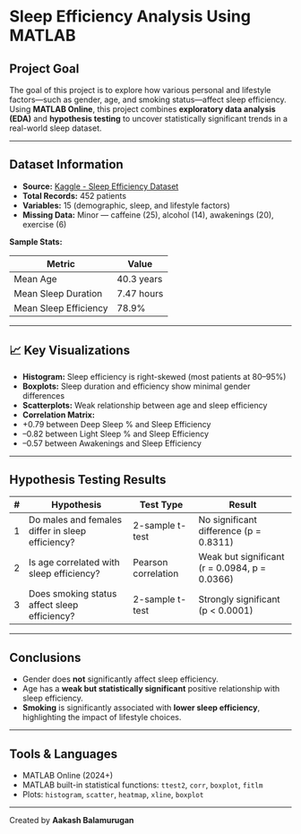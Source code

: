 #  Sleep Efficiency Analysis Using MATLAB


##  Project Goal
The goal of this project is to explore how various personal and lifestyle factors—such as gender, age, and smoking status—affect sleep efficiency. Using **MATLAB Online**, this project combines **exploratory data analysis (EDA)** and **hypothesis testing** to uncover statistically significant trends in a real-world sleep dataset.

---

##  Dataset Information

- **Source:** [Kaggle - Sleep Efficiency Dataset](https://www.kaggle.com/datasets)
- **Total Records:** 452 patients
- **Variables:** 15 (demographic, sleep, and lifestyle factors)
- **Missing Data:** Minor — caffeine (25), alcohol (14), awakenings (20), exercise (6)

**Sample Stats:**

| Metric               | Value     |
|----------------------|-----------|
| Mean Age             | 40.3 years |
| Mean Sleep Duration  | 7.47 hours |
| Mean Sleep Efficiency| 78.9%     |

---

## 📈 Key Visualizations

-  **Histogram:** Sleep efficiency is right-skewed (most patients at 80–95%)
-  **Boxplots:** Sleep duration and efficiency show minimal gender differences
-  **Scatterplots:** Weak relationship between age and sleep efficiency
-  **Correlation Matrix:** 
  - +0.79 between Deep Sleep % and Sleep Efficiency
  - –0.82 between Light Sleep % and Sleep Efficiency
  - –0.57 between Awakenings and Sleep Efficiency

---

## Hypothesis Testing Results

| # | Hypothesis | Test Type | Result |
|--|------------|-----------|--------|
| 1 | Do males and females differ in sleep efficiency? | 2-sample t-test |  No significant difference (p = 0.8311) |
| 2 | Is age correlated with sleep efficiency? | Pearson correlation |  Weak but significant (r = 0.0984, p = 0.0366) |
| 3 | Does smoking status affect sleep efficiency? | 2-sample t-test |  Strongly significant (p < 0.0001) |

---

##  Conclusions

- Gender does **not** significantly affect sleep efficiency.
- Age has a **weak but statistically significant** positive relationship with sleep efficiency.
- **Smoking** is significantly associated with **lower sleep efficiency**, highlighting the impact of lifestyle choices.

---



##  Tools & Languages

- MATLAB Online (2024+)
- MATLAB built-in statistical functions: `ttest2`, `corr`, `boxplot`, `fitlm`
- Plots: `histogram`, `scatter`, `heatmap`, `xline`, `boxplot`

---


Created by **Aakash Balamurugan**  



